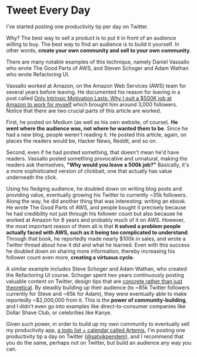 # Tweet Every Day

I've started posting one productivity tip per day on Twitter.

Why? The best way to sell a product is to put it in front of an audience willing to buy. The best way to find an audience is to build it yourself. In other words, **create your own community and sell to your own community**.

There are many notable examples of this technique, namely Daniel Vassallo who wrote The Good Parts of AWS, and Steven Schoger and Adam Wathan who wrote Refactoring UI.

Vassallo worked at Amazon, on the Amazon Web Services (AWS) team for several years before leaving. He documented his reason for leaving in a post called [Only Intrinsic Motivation Lasts: Why I quit a $500K job at Amazon to work for myself](https://medium.com/@dvassallo/only-intrinsic-motivation-lasts-92c0497cf97c) which brought him around 3,000 followers. Notice that there are two crucial parts of this article are worked.

First, he posted on Medium (as well as his own website, of course). **He went where the audience was, not where he wanted them to be**. Since he had a new blog, people weren't reading it. He posted this article, again, on places the readers would be, Hacker News, Reddit, and so on.

Second, even if he had posted something, that doesn't mean he'd have readers. Vassallo posted something provocative and unnatural, making the readers ask themselves, **"Why would you leave a 500k job?"** Basically, it's a more sophisticated version of clickbait, one that actually has value underneath the click.

Using his fledging audience, he doubled down on writing blog posts and providing value, eventually growing his Twitter to currently ~35k followers. Along the way, he did another thing that was interesting: writing an ebook. He wrote The Good Parts of AWS, and people bought it precisely because he had credibility not just through his follower count but also because he worked at Amazon for 8 years and probably much of it on AWS. However, the most important reason of them all is that **it solved a problem people actually faced with AWS, such as it being too complicated to understand**. Through that book, he reportedly made nearly $100k in sales, and wrote a Twitter thread about how it did and what he learned. Even with this success he doubled down on sharing more information, thereby increasing his follower count even more, **creating a virtuous cycle**.

A similar example includes Steve Schoger and Adam Wathan, who created the Refactoring UI course. Schoger spent two years continuously posting valuable content on Twitter, design tips that are [concrete rather than just theoretical](https://twitter.com/i/events/994601867987619840). By steadily building up their audience (to ~85k Twitter followers currently for Steve and ~65k for Adam), they were eventually able to make reportedly ~$2,000,000 from it. This is the **power of community-building**, and I didn't even go into examples like direct-to-consumer companies like Dollar Shave Club, or celebrities like Kanye.

Given such power, in order to build up my own community to eventually sell my productivity app, [a todo list + calendar called Artemis](https://getartemis.app), I'm posting one productivity tip a day on Twitter ([@satvikpendem](https://twitter.com/satvikpendem)), and I recommend that you do the same, perhaps not on Twitter, but build an audience any way you can.